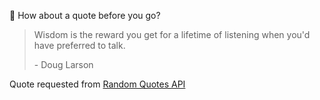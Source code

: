 📣 How about a quote before you go?

> Wisdom is the reward you get for a lifetime of listening when you'd have preferred to talk.
>
> <p>- Doug Larson</p>

Quote requested from [Random Quotes API](https://github.com/lukePeavey/quotable)
